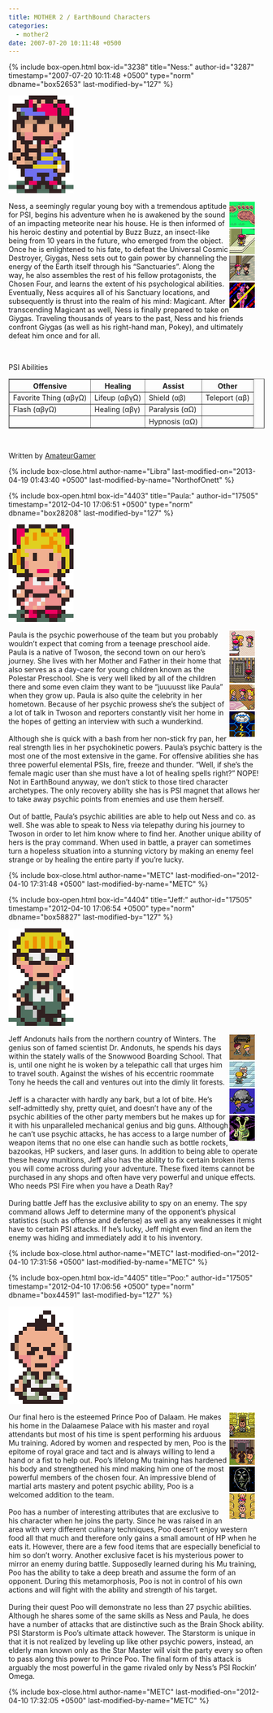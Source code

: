 ```yaml
---
title: MOTHER 2 / EarthBound Characters
categories:
  - mother2
date: 2007-07-20 10:11:48 +0500
---
```

{% include box-open.html box-id="3238" title="Ness:" author-id="3287" timestamp="2007-07-20 10:11:48 +0500" type="norm" dbname="box52653" last-modified-by="127" %}
<a name="ness"></a><p>
<img class="picleft" src="bignesspeace.PNG" />
<div style="float: right; width: 55px; margin: 0 1em 0 0;">
<a class="picright" href="onett20.png" title="Ahh, so peaceful"><img src="onett20t.png" width="50" height="50" /></a><br /><a class="picright" href="onett12.png" title="Garbage Picker!"><img src="onett12t.png" width="50" height="50" /></a><br /><a class="picright" href="onett10.png" title="Get out of here!"><img src="onett10t.png" width="50" height="50" /></a><br /><a class="picright" href="moonside6.png" title="Uh oh"><img src="moonside6t.png" width="50" height="50" /></a><br />
</div>
Ness, a seemingly regular young boy with a tremendous aptitude for PSI, begins his adventure when he is awakened by the sound of an impacting meteorite near his house.  He is then informed of his heroic destiny and potential by Buzz Buzz, an insect-like being from 10 years in the future, who emerged from the object.  Once he is enlightened to his fate, to defeat the Universal Cosmic Destroyer, Giygas, Ness sets out to gain power by channeling the energy of the Earth itself through his “Sanctuaries”.  Along the way, he also assembles the rest of his fellow protagonists, the Chosen Four, and learns the extent of his psychological abilities.  Eventually, Ness acquires all of his Sanctuary locations, and subsequently is thrust into the realm of his mind: Magicant.  After transcending Magicant as well, Ness is finally prepared to take on Giygas.  Traveling thousands of years to the past, Ness and his friends confront Giygas (as well as his right-hand man, Pokey), and ultimately defeat him once and for all.</p><br />

<p>PSI Abilities</p>
<table border="1">
  <tr>
    <th>Offensive</th>
    <th>Healing</th>
    <th>Assist</th>
    <th>Other</th>
  </tr>
  <tr>
    <td>Favorite Thing (αβγΩ)</td>
    <td>Lifeup (αβγΩ)</td>
    <td>Shield (αβ)</td>
    <td>Teleport (αβ)</td>
  </tr>
  <tr>
    <td>Flash (αβγΩ)</td>
    <td>Healing (αβγ)</td>
    <td>Paralysis (αΩ)</td>
    <td></td>
  </tr>
  <tr>
    <td></td>
    <td></td>
    <td>Hypnosis (αΩ)</td>
    <td></td>
  </tr>
</table><br />

<p>Written by <a href="http://forum.starmen.net/members/AmateurGamer">AmateurGamer</a></p>
{% include box-close.html author-name="Libra" last-modified-on="2013-04-19 01:43:40 +0500" last-modified-by-name="NorthofOnett" %}

{% include box-open.html box-id="4403" title="Paula:" author-id="17505" timestamp="2012-04-10 17:06:51 +0500" type="norm" dbname="box28208" last-modified-by="127" %}
<a name="paula"></a><p>
<img class="picleft" src="bigpaula.PNG" />
<div style="float: right; width: 55px; margin: 0 1em 0 0;">
<a class="picright" href="twoson3.png" title="Where is Paula?"><img src="twoson3t.png" width="50" height="50" /></a><br /><a class="picright" href="hhvillage3.png" title="Help Me!"><img src="hhvillage3t.png" width="50" height="50" /></a><br /><a class="picright" href="twoson8.png" title="My baby's back"><img src="twoson8t.png" width="50" height="50" /></a><br /><a class="picright" href="dalaam8.png" title="It's battlin' time"><img src="dalaam8t.png" width="50" height="50" /></a><br />
</div>
Paula is the psychic powerhouse of the team but you probably wouldn’t expect that coming from a teenage preschool aide.  Paula is a native of Twoson, the second town on our hero’s journey.  She lives with her Mother and Father in their home that also serves as a day-care for young children known as the Polestar Preschool.  She is very well liked by all of the children there and some even claim they want to be “juuuusst like Paula” when they grow up.  Paula is also quite the celebrity in her hometown.  Because of her psychic prowess she’s the subject of a lot of talk in Twoson and reporters constantly visit her home in the hopes of getting an interview with such a wunderkind.<br />
<br />
Although she is quick with a bash from her non-stick fry pan, her real strength lies in her psychokinetic powers.  Paula’s psychic battery is the most one of the most extensive in the game.  For offensive abilities she has three powerful elemental PSIs, fire, freeze and thunder. “Well, if she’s the female magic user than she must have a lot of healing spells right?” NOPE!  Not in EarthBound anyway, we don’t stick to those tired character archetypes.  The only recovery ability she has is PSI magnet that allows her to take away psychic points from enemies and use them herself.<br /> 
<br />
Out of battle, Paula’s psychic abilities are able to help out Ness and co. as well.  She was able to speak to Ness via telepathy during his journey to Twoson in order to let him know where to find her. Another unique ability of hers is the pray command.  When used in battle, a prayer can sometimes turn a hopeless situation into a stunning victory by making an enemy feel strange or by  healing the entire party if you’re lucky. 
</p>
{% include box-close.html author-name="METC" last-modified-on="2012-04-10 17:31:48 +0500" last-modified-by-name="METC" %}

{% include box-open.html box-id="4404" title="Jeff:" author-id="17505" timestamp="2012-04-10 17:06:54 +0500" type="norm" dbname="box58827" last-modified-by="127" %}
<a name="jeff"></a><p>
<img class="picleft" src="bigjeff.PNG" />
<div style="float: right; width: 55px; margin: 0 1em 0 0;">
<a class="picright" href="winters.png" title="Jeff..."><img src="winterst.png" width="50" height="50" /></a><br /><a class="picright" href="winters11.png" title="Hey, it's that guy who gave me life"><img src="winters11t.png" width="50" height="50" /></a><br /><a class="picright" href="threed5.png" title="Damaged Skyrunner"><img src="threed5t.PNG" width="50" height="50" /></a><br /><a class="picright" href="fourside8.png" title="Gah!"><img src="fourside8t.png" width="50" height="50" /></a><br />
</div>
Jeff Andonuts hails from the northern country of Winters.  The genius son of famed scientist Dr. Andonuts, he spends his days within the stately walls of the Snowwood Boarding School.  That is, until one night he is woken by a telepathic call that urges him to travel south.  Against the wishes of his eccentric roommate Tony he heeds the call and ventures out into the dimly lit forests.<br />
<br />
Jeff is a character with hardly any bark, but a lot of bite.  He’s self-admittedly shy, pretty quiet, and doesn’t have any of the psychic abilities of the other party members but he makes up for it with his unparalleled mechanical genius and big guns.  Although he can’t use psychic attacks, he has access to a large number of weapon items that no one else can handle such as bottle rockets, bazookas, HP suckers, and laser guns.  In addition to being able to operate these heavy munitions, Jeff also has the ability to fix certain broken items you will come across during your adventure. These fixed items cannot be purchased in any shops and often have very powerful and unique effects.  Who needs PSI Fire when you have a Death Ray?<br />
<br />
During battle Jeff has the exclusive ability to spy on an enemy.  The spy command allows Jeff to determine many of the opponent’s physical statistics (such as offense and defense) as well as any weaknesses it might have to certain PSI attacks. If he’s lucky, Jeff might even find an item the enemy was hiding and immediately add it to his inventory.</p>
{% include box-close.html author-name="METC" last-modified-on="2012-04-10 17:31:56 +0500" last-modified-by-name="METC" %}

{% include box-open.html box-id="4405" title="Poo:" author-id="17505" timestamp="2012-04-10 17:06:56 +0500" type="norm" dbname="box44591" last-modified-by="127" %}
<a name="poo"></a><p>
<img class="picleft" src="bigpoo.PNG" />
<div style="float: right; width: 55px; margin: 0 1em 0 0;">
<a class="picright" href="dalaam.png" title="Prince Poo"><img src="dalaamt.png" width="50" height="50" /></a><br /><a class="picright" href="dalaam3.png" title="Ninja Bunnies?!"><img src="dalaam3t.png" width="50" height="50" /></a><br /><a class="picright" href="dalaam6.png" title="NOOOOOO!!!"><img src="dalaam6t.png" width="50" height="50" /></a><br /><a class="picright" href="scaraba.png" title="Bye bye, Poo"><img src="scarabat.png" width="50" height="50" /></a><br />
</div>
Our final hero is the esteemed Prince Poo of Dalaam.  He makes his home in the Dalaamese Palace with his master and royal attendants but most of his time is spent performing his arduous Mu training.  Adored by women and respected by men, Poo is the epitome of royal grace and tact and is always willing to lend a hand or a fist to help out.  Poo’s lifelong Mu training has hardened his body and strengthened his mind making him one of the most powerful members of the chosen four.  An impressive blend of martial arts mastery and potent psychic ability, Poo is a welcomed addition to the team.<br />
<br />
Poo has a number of interesting attributes that are exclusive to his character when he joins the party.  Since he was raised in an area with very different culinary techniques, Poo doesn’t enjoy western food all that much and therefore only gains a small amount of HP when he eats it.  However, there are a few food items that are especially beneficial to him so don’t worry.  Another exclusive facet is his mysterious power to mirror an enemy during battle.  Supposedly learned during his Mu training, Poo has the ability to take a deep breath and assume the form of an opponent.  During this metamorphosis, Poo is not in control of his own actions and will fight with the ability and strength of his target.<br />
<br />
During their quest Poo will demonstrate no less than 27 psychic abilities.  Although he shares some of the same skills as Ness and Paula, he does have a number of attacks that are distinctive such as the Brain Shock ability.  PSI Starstorm is Poo’s ultimate attack however.  The Starstorm is unique in that it is not realized by leveling up like other psychic powers, instead, an elderly man known only as the Star Master will visit the party every so often to pass along this power to Prince Poo.  The final form of this attack is arguably the most powerful in the game rivaled only by Ness’s PSI Rockin’ Omega.</p>
{% include box-close.html author-name="METC" last-modified-on="2012-04-10 17:32:05 +0500" last-modified-by-name="METC" %}
